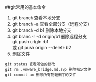 ##git常用的基本命令
1. git branch 查看本地分支
2. git branch -a 查看全部分支（远程分支）
3. git branch -d b1 删除本地分支
4. git branc -r -d origin/b1 删除远程分支  
git push origin :b1  
或 git push origin --delete b2
5. 删除文件
```
git status 查看所做的修改
git rm .vmware_bridge.md.swp 删除指定文件
git commit am 删除所有物理删了的文件
```

